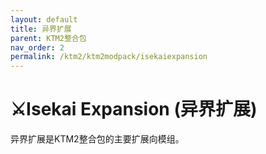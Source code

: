 ```yaml
---
layout: default
title: 异界扩展
parent: KTM2整合包
nav_order: 2
permalink: /ktm2/ktm2modpack/isekaiexpansion
---
```


# ⚔️Isekai Expansion (异界扩展)

异界扩展是KTM2整合包的主要扩展向模组。